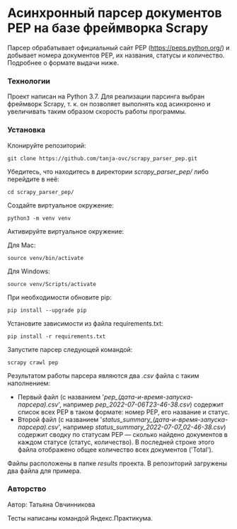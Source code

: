 # Асинхронный парсер документов PEP на базе фреймворка Scrapy

Парсер обрабатывает официальный сайт PEP (https://peps.python.org/) и добывает номера документов PEP, их названия, статусы и количество. Подробнее о формате выдачи ниже.

### Технологии

Проект написан на Python 3.7. Для реализации парсинга выбран фреймворк Scrapy, т. к. он позволяет выполнять код асинхронно и увеличивать таким образом скорость работы программы.

### Установка
Клонируйте репозиторий:

```git clone https://github.com/tanja-ovc/scrapy_parser_pep.git```

Убедитесь, что находитесь в директории _scrapy_parser_pep/_ либо перейдите в неё:

```cd scrapy_parser_pep/```

Cоздайте виртуальное окружение:

```python3 -m venv venv```

Активируйте виртуальное окружение:

Для Mac:
 
```source venv/bin/activate```

Для Windows:

```source venv/Scripts/activate```

При необходимости обновите pip:

```pip install --upgrade pip```

Установите зависимости из файла requirements.txt:

```pip install -r requirements.txt```

Запустите парсер следующей командой:

```scrapy crawl pep```

Результатом работы парсера являются два _.csv_ файла с таким наполнением:
- Первый файл (с названием '*pep_(_дата-и-время-запуска-парсера_).csv*', например *pep_2022-07-06T23-46-38.csv*) содержит список всех PEP в таком формате: номер PEP, его название и статус.
- Второй файл (с названием '*status_summary_(_дата-и-время-запуска-парсера_).csv*', например *status_summary_2022-07-07_02-46-38.csv*) содержит сводку по статусам PEP — сколько найдено документов в каждом статусе (статус, количество). В последней строке этого файла отображено общее количество всех документов ('Total').

Файлы расположены в папке _results_ проекта. В репозиторий загружены два файла для примера.


### Авторство
Автор: Татьяна Овчинникова

Тесты написаны командой Яндекс.Практикума.
